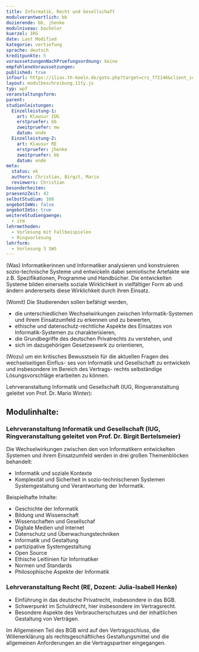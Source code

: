 ```yaml
---
title: Informatik, Recht und Gesellschaft
modulverantwortlich: bb
dozierende: bb, jhenke
modulniveau: bachelor
kuerzel: IRG
date: Last Modified
kategorie: vertiefung
sprache: deutsch
kreditpunkte: 5
voraussetzungenNachPruefungsordnung: keine
empfohleneVoraussetzungen:
published: true
infourl: https://ilias.th-koeln.de/goto.php?target=crs_772146&client_id=ILIAS_FH_Koeln
layout: modulbeschreibung.11ty.js
typ: wpf
veranstaltungsform: 
parent:
studienleistungen:
  Einzelleistung-1:
    art: Klausur IUG
    erstpruefer: bb
    zweitpruefer: mw
    datum: ende
  Einzelleistung-2:
    art: Klausur RE
    erstpruefer: jhenke
    zweitpruefer: bb
    datum: ende    
meta:
  status: ok   
  authors: Christian, Birgit, Mario
  reviewers: Christian
besonderheiten: 
praesenzZeit: 42
selbstStudium: 108
angebotImWs: false
angebotImSs: true
weitereStudiengaenge: 
  - itm
lehrmethoden:
  - Vorlesung mit Fallbeispielen
  - Ringvorlesung
lehrform:
  - Vorlesung 3 SWS
---
```


(Was) Informatikerinnen und Informatiker analysieren und konstruieren sozio-technische Systeme und entwickeln dabei semiotische Artefakte wie z.B. Spezifikationen, Programme und Handbücher. Die entwickelten Systeme bilden einerseits soziale Wirklichkeit in vielfältiger Form ab und ändern andererseits diese Wirklichkeit durch ihren Einsatz.

(Womit) Die Studierenden sollen befähigt werden,
- die unterschiedlichen Wechselwirkungen zwischen Informatik-Systemen und ihrem Einsatzumfeld zu erkennen und zu bewerten,
- ethische und datenschutz-rechtliche Aspekte des Einsatzes von Informatik-Systemen zu charakterisieren,
- die Grundbegriffe des deutschen Privatrechts zu verstehen, und
- sich im dazugehörigen Gesetzeswerk zu orientieren,

(Wozu) um ein kritisches Bewusstsein für die aktuellen Fragen des wechselseitigen Einflus- ses von Informatik und Gesellschaft zu entwickeln und insbesondere im Bereich des Vertrags- rechts selbständige Lösungsvorschläge erarbeiten zu können.

Lehrveranstaltung Informatik und Gesellschaft (IUG, Ringveranstaltung geleitet von Prof. Dr. Mario Winter):

## Modulinhalte:

### Lehrveranstaltung Informatik und Gesellschaft (IUG, Ringveranstaltung geleitet von Prof. Dr. Birgit Bertelsmeier)

Die Wechselwirkungen zwischen den von Informatikern entwickelten Systemen und ihrem Einsatzumfeld werden in drei großen Themenblöcken behandelt:
- Informatik und soziale Kontexte
- Komplexität und Sicherheit in sozio-technischenen Systemen Systemgestaltung und Verantwortung der Informatik.

Beispielhafte Inhalte: 
- Geschichte der Informatik
- Bildung und Wissenschaft
- Wissenschaften und Gesellschaf
- Digitale Medien und Internet
- Datenschutz und Überwachungstechniken
- Informatik und Gestaltung
- partizipative Systemgestaltung
- Open Source
- Ethische Leitlinien für Informatiker
- Normen und Standards
- Philosophische Aspekte der Informatik

### Lehrveranstaltung Recht (RE, Dozent: Julia-Isabell Henke)

- Einführung in das deutsche Privatrecht, insbesondere in das BGB.
- Schwerpunkt im Schuldrecht, hier insbesondere im Vertragsrecht.
- Besondere Aspekte des Verbraucherschutzes und der inhaltlichen Gestaltung von Verträgen.

Im Allgemeinen Teil des BGB wird auf den Vertragsschluss, die Willenerklärung als rechtsgeschäftliches Gestaltungsmittel und die allgemeinen Anforderungen an die Vertragspartner eingegangen.